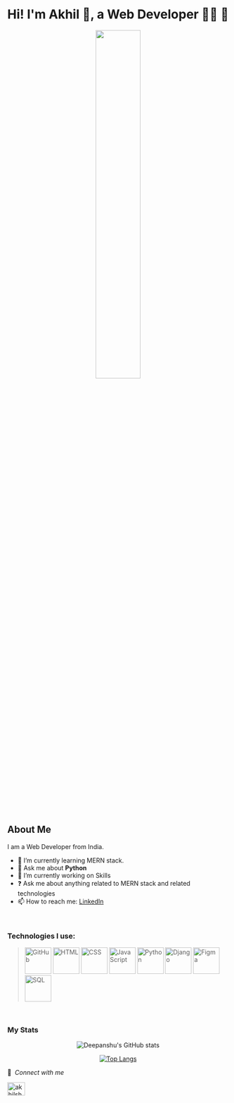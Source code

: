 <div align="center">
  <h1 align="center">Hi! I'm Akhil 👋, a Web Developer 👨‍💻 🚀</h1>  
<img src="https://camo.githubusercontent.com/12254fd8d6359609f6f8bac3f69f098421ef772d916420cdf2dd703bbb4d39bd/68747470733a2f2f73646b2e6269746d6f6a692e636f6d2f72656e6465722f70616e656c2f32303035343930322d3130303132313639343235385f322d73352d76312e706e673f7472616e73706172656e743d312670616c657474653d31267363616c653d32" align="center" style="width: 45%; height:45% " />
</div> 
<br/>

## About Me
I am a Web Developer  from India.

- 🌱 I’m currently learning MERN stack.
- 💬 Ask me about <b>Python</b>
- 🔭 I’m currently working on Skills  
- ❓ Ask me about anything related to MERN stack and related technologies  
- 📫 How to reach me: [LinkedIn](https://www.linkedin.com/in/akhil-sharma-825b70246)

<br/>

### Technologies I use:

> <img src='https://github.com/belferink1996/belferink1996/blob/main/icons/github.svg' alt='GitHub' height='60' /> <img src='https://github.com/belferink1996/belferink1996/blob/main/icons/html.svg' alt='HTML' height='60' /> <img src='https://github.com/belferink1996/belferink1996/blob/main/icons/css.svg' alt='CSS' height='60' /> <img src='https://github.com/belferink1996/belferink1996/blob/main/icons/javascript.svg' alt='JavaScript' height='60' /> <img src='https://tse3.mm.bing.net/th?id=OIP.EJvq45ECr2Wl5-OnwGyIhAHaHa&pid=Api&P=0&h=180' alt='Python' height='60' /> <img src='https://tse1.mm.bing.net/th?id=OIP.ZHWy-hJ2CmVAsi3ieYFlSgAAAA&pid=Api&P=0&h=180' alt='Django' height='60' /> <img src='https://tse1.mm.bing.net/th?id=OIP.FwbJ8WvQjrXgPx3z4KlKHAHaHa&pid=Api&P=0&h=180' alt='Figma' height='60' /> <img src='https://tse2.mm.bing.net/th?id=OIP.Uybho23yF8k5YvL521Tq-wHaHa&pid=Api&P=0&h=180' alt='SQL' height='60' />

<br/>

### My Stats

<div display="flex" align-item="center" text-align="center">
  <div align="center">
    
![Deepanshu's GitHub stats](https://github-readme-stats.vercel.app/api?username=dmehra2102&show_icons=true&theme=radical)
    
  </div>
  <div align="center">
    
[![Top Langs](https://github-readme-stats.vercel.app/api/top-langs/?username=Akhil15Sharma&layout=compact)](https://github.com/dmehra2102/github-readme-stats)
    
  </div>
  </div>
  
  
  🔗 &nbsp;*Connect with me*
<p align="left">
<a href="https:https://www.linkedin.com/in/akhil-sharma-825b70246" target="blank"><img align="center" src="https://raw.githubusercontent.com/rahuldkjain/github-profile-readme-generator/master/src/images/icons/Social/linked-in-alt.svg" alt="akhilsharma" height="30" width="40" /></a>
</p>

<!--
*Akhil15Sharma/Akhil15Sharma* is a ✨ special ✨ repository because its `README.md` (this file) appears on your GitHub profile.

Here are some ideas to get you started:

- 🔭 I’m currently working on ...
- 🌱 I’m currently learning ...
- 👯 I’m looking to collaborate on ...
- 🤔 I’m looking for help with ...
- 💬 Ask me about ...
- 📫 How to reach me: ...
- 😄 Pronouns: ...
- ⚡ Fun fact: ...
-->

